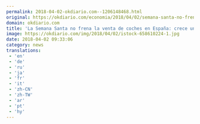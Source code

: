 ```yaml
---
permalink: 2018-04-02-okdiario.com--1206148468.html
original: https://okdiario.com/economia/2018/04/02/semana-santa-no-frena-venta-coches-espana-crece-2-marzo-2051606
domain: okdiario.com
title: 'La Semana Santa no frena la venta de coches en España: crece un 2% en marzo'
image: https://okdiario.com/img/2018/04/02/istock-658610224-1.jpg
date: 2018-04-02 09:33:06
category: news
translations: 
 - 'en'
 - 'de'
 - 'ru'
 - 'ja'
 - 'fr'
 - 'it'
 - 'zh-CN'
 - 'zh-TW'
 - 'ar'
 - 'pt'
 - 'hy'
---
```


